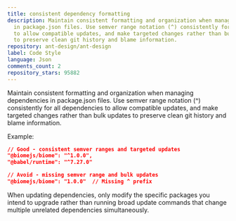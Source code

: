 ```yaml
---
title: consistent dependency formatting
description: Maintain consistent formatting and organization when managing dependencies
  in package.json files. Use semver range notation (^) consistently for all dependencies
  to allow compatible updates, and make targeted changes rather than bulk updates
  to preserve clean git history and blame information.
repository: ant-design/ant-design
label: Code Style
language: Json
comments_count: 2
repository_stars: 95882
---
```


Maintain consistent formatting and organization when managing dependencies in package.json files. Use semver range notation (^) consistently for all dependencies to allow compatible updates, and make targeted changes rather than bulk updates to preserve clean git history and blame information.

Example:
```json
// Good - consistent semver ranges and targeted updates
"@biomejs/biome": "^1.0.0",
"@babel/runtime": "^7.27.0"

// Avoid - missing semver range and bulk updates
"@biomejs/biome": "1.0.0"  // Missing ^ prefix
```

When updating dependencies, only modify the specific packages you intend to upgrade rather than running broad update commands that change multiple unrelated dependencies simultaneously.